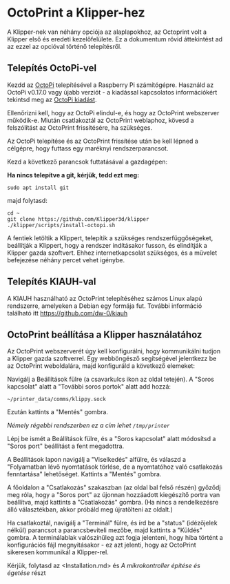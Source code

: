 # OctoPrint a Klipper-hez

A Klipper-nek van néhány opciója az alaplapokhoz, az Octoprint volt a Klipper első és eredeti kezelőfelülete. Ez a dokumentum rövid áttekintést ad az ezzel az opcióval történő telepítésről.

## Telepítés OctoPi-vel

Kezdd az [OctoPi](https://github.com/guysoft/OctoPi) telepítésével a Raspberry Pi számítógépre. Használd az OctoPi v0.17.0 vagy újabb verziót - a kiadással kapcsolatos információkért tekintsd meg az [OctoPi kiadást](https://github.com/guysoft/OctoPi/releases).

Ellenőrizni kell, hogy az OctoPi elindul-e, és hogy az OctoPrint webszerver működik-e. Miután csatlakoztál az OctoPrint weblaphoz, kövesd a felszólítást az OctoPrint frissítésére, ha szükséges.

Az OctoPi telepítése és az OctoPrint frissítése után be kell lépned a célgépre, hogy futtass egy maréknyi rendszerparancsot.

Kezd a következő parancsok futtatásával a gazdagépen:

**Ha nincs telepítve a git, kérjük, tedd ezt meg:**

```
sudo apt install git
```

majd folytasd:

```
cd ~
git clone https://github.com/Klipper3d/klipper
./klipper/scripts/install-octopi.sh
```

A fentiek letöltik a Klippert, telepítik a szükséges rendszerfüggőségeket, beállítják a Klippert, hogy a rendszer indításakor fusson, és elindítják a Klipper gazda szoftvert. Ehhez internetkapcsolat szükséges, és a művelet befejezése néhány percet vehet igénybe.

## Telepítés KIAUH-val

A KIAUH használható az OctoPrint telepítéséhez számos Linux alapú rendszerre, amelyeken a Debian egy formája fut. További információ található itt https://github.com/dw-0/kiauh

## OctoPrint beállítása a Klipper használatához

Az OctoPrint webszerverét úgy kell konfigurálni, hogy kommunikálni tudjon a Klipper gazda szoftverrel. Egy webböngésző segítségével jelentkezz be az OctoPrint weboldalára, majd konfiguráld a következő elemeket:

Navigálj a Beállítások fülre (a csavarkulcs ikon az oldal tetején). A "Soros kapcsolat" alatt a "További soros portok" alatt add hozzá:

```
~/printer_data/comms/klippy.sock
```

Ezután kattints a "Mentés" gombra.

*Némely régebbi rendszerben ez a cím lehet `/tmp/printer`*

Lépj be ismét a Beállítások fülre, és a "Soros kapcsolat" alatt módosítsd a "Soros port" beállítást a fent megadottra.

A Beállítások lapon navigálj a "Viselkedés" alfülre, és válaszd a "Folyamatban lévő nyomtatások törlése, de a nyomtatóhoz való csatlakozás fenntartása" lehetőséget. Kattints a "Mentés" gombra.

A főoldalon a "Csatlakozás" szakaszban (az oldal bal felső részén) győződj meg róla, hogy a "Soros port" az újonnan hozzáadott kiegészítő portra van beállítva, majd kattints a "Csatlakozás" gombra. (Ha nincs a rendelkezésre álló választékban, akkor próbáld meg újratölteni az oldalt.)

Ha csatlakoztál, navigálj a "Terminál" fülre, és írd be a "status" (idézőjelek nélkül) parancsot a parancsbeviteli mezőbe, majd kattints a "Küldés" gombra. A terminálablak valószínűleg azt fogja jelenteni, hogy hiba történt a konfigurációs fájl megnyitásakor - ez azt jelenti, hogy az OctoPrint sikeresen kommunikál a Klipper-rel.

Kérjük, folytasd az <Installation.md> és *A mikrokontroller építése és égetése* részt
